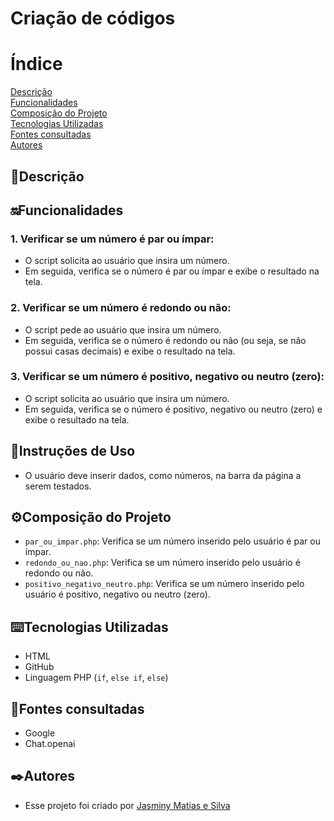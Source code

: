 # Criação de códigos

# Índice 
 
[Descrição](#descri%C3%A7%C3%A3o)    
[Funcionalidades]()    
[Composição do Projeto](#%EF%B8%8Fcomposi%C3%A7%C3%A3o-do-projeto)      
[Tecnologias Utilizadas](#%EF%B8%8Ftecnologias-utilizadas)  
[Fontes consultadas](#fontes-consultadas)   
[Autores](#%EF%B8%8Fautores)
 ## 📝Descrição  

 ## 🔛Funcionalidades  

  ### 1. Verificar se um número é par ou ímpar:  
  * O script solicita ao usuário que insira um número.
  * Em seguida, verifica se o número é par ou ímpar e exibe o resultado na tela.

  ### 2. Verificar se um número é redondo ou não:  
  * O script pede ao usuário que insira um número.  
  * Em seguida, verifica se o número é redondo ou não (ou seja, se não possui casas decimais) e exibe o resultado na tela.

  ### 3. Verificar se um número é positivo, negativo ou neutro (zero):  
  * O script solicita ao usuário que insira um número.  
  * Em seguida, verifica se o número é positivo, negativo ou neutro (zero) e exibe o resultado na tela.  
  
 ## 👾Instruções de Uso  
 
 * O usuário deve inserir dados, como números, na barra da página a serem testados.

 ## ⚙️Composição do Projeto  
 
 * `par_ou_impar.php`: Verifica se um número inserido pelo usuário é par ou ímpar.  
 * `redondo_ou_nao.php`: Verifica se um número inserido pelo usuário é redondo ou não.  
 * `positivo_negativo_neutro.php`: Verifica se um número inserido pelo usuário é positivo, negativo ou neutro (zero).  
 
 ## ⌨️Tecnologias Utilizadas  
 
 * HTML  
 * GitHub
 * Linguagem PHP (`if`, `else if`, `else`)

 ## 📑Fontes consultadas 
 
 * Google  
 * Chat.openai  

 ## ✒️Autores
  * Esse projeto foi criado por [Jasminy Matias e Silva](https://github.com/jamybr)
